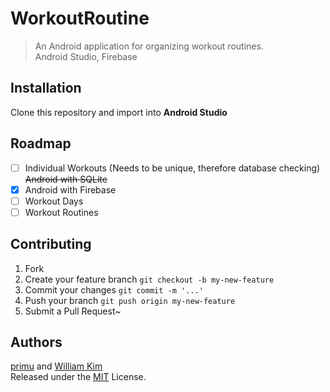 # WorkoutRoutine

> An Android application for organizing workout routines.  
>   Android Studio, Firebase  

## Installation
Clone this repository and import into **Android Studio**

## Roadmap
- [ ] Individual Workouts (Needs to be unique, therefore database checking)
~~Android with SQLite~~
- [x] Android with Firebase
- [ ] Workout Days
- [ ] Workout Routines

## Contributing
1. Fork
2. Create your feature branch `git checkout -b my-new-feature`
3. Commit your changes `git commit -m '...'`
4. Push your branch `git push origin my-new-feature`
5. Submit a Pull Request~

## Authors
[primu](https://github.com/RamsesO) and [William Kim](https://github.com/willeum) <br>
Released under the [MIT](./LICENSE) License.


